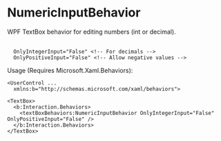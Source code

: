 # NumericInputBehavior
WPF TextBox behavior for editing numbers (int or decimal).
<br><br>
```XAML
  OnlyIntegerInput="False" <!-- For decimals -->
  OnlyPositiveInput="False" <!-- Allow negative values -->
```

Usage (Requires Microsoft.Xaml.Behaviors):
```XAML
<UserControl ...
  xmlns:b="http://schemas.microsoft.com/xaml/behaviors">

<TextBox>
  <b:Interaction.Behaviors>
    <textBoxBehaviors:NumericInputBehavior OnlyIntegerInput="False" OnlyPositiveInput="False" />
  </b:Interaction.Behaviors>
</TextBox>
```
